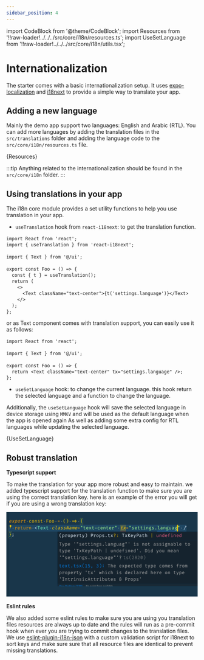```yaml
---
sidebar_position: 4
---
```


import CodeBlock from '@theme/CodeBlock';
import Resources from '!!raw-loader!../../../src/core/i18n/resources.ts';
import UseSetLanguage from '!!raw-loader!../../../src/core/i18n/utils.tsx';

# Internationalization

The starter comes with a basic internationalization setup. It uses [expo-localization](https://docs.expo.dev/guides/localization/) and [i18next](https://www.i18next.com/) to provide a simple way to translate your app.

## Adding a new language

Mainly the demo app support two languages: English and Arabic (RTL). You can add more languages by adding the translation files in the `src/translations` folder and adding the language code to the `src/core/i18n/resources.ts` file.

<CodeBlock title="src/core/i18n/resources.ts" language="tsx">
  {Resources}
</CodeBlock>

:::tip
Anything related to the internationalization should be found in the `src/core/i18n` folder.
:::

## Using translations in your app

The i18n core module provides a set utility functions to help you use translation in your app.

- `useTranslation` hook from `react-i18next`: to get the translation function.

```tsx
import React from 'react';
import { useTranslation } from 'react-i18next';

import { Text } from '@/ui';

export const Foo = () => {
  const { t } = useTranslation();
  return (
    <>
      <Text className="text-center">{t('settings.language')}</Text>
    </>
  );
};
```

or as Text component comes with translation support, you can easily use it as follows:

```tsx
import React from 'react';

import { Text } from '@/ui';

export const Foo = () => {
  return <Text className="text-center" tx="settings.language" />;
};
```

- `useSetLanguage` hook: to change the current language. this hook return the selected language and a function to change the language.

Additionally, the `useSetLanguage` hook will save the selected language in device storage using `MMKV` and will be used as the default language when the app is opened again As well as adding some extra config for RTL languages while updating the selected language.

<CodeBlock title="src/core/i18n/utils.tsx" language="tsx">
  {UseSetLanguage}
</CodeBlock>

## Robust translation

**Typescript support**

To make the translation for your app more robust and easy to maintain. we added typescript support for the translation function to make sure you are using the correct translation key.
here is an example of the error you will get if you are using a wrong translation key:

![typescript validation](./img/typescript-translation.png)

**Eslint rules**

We also added some eslint rules to make sure you are using you translation files resources are always up to date and the rules will run as a pre-commit hook when ever you are trying to commit changes to the translation files.
We use [eslint-plugin-i18n-json](https://github.com/godaddy/eslint-plugin-i18n-json) with a custom validation script for i18next to sort keys and make sure sure that all resource files are identical to prevent missing translations.
